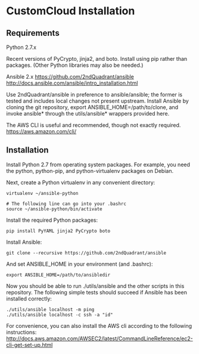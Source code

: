 CustomCloud Installation
========================

Requirements
------------

Python 2.7.x

Recent versions of PyCrypto, jinja2, and boto. Install using pip rather
than packages. (Other Python libraries may also be needed.)

Ansible 2.x
    https://github.com/2ndQuadrant/ansible
    http://docs.ansible.com/ansible/intro_installation.html

Use 2ndQuadrant/ansible in preference to ansible/ansible; the former is
tested and includes local changes not present upstream. Install Ansible
by cloning the git repository, export ANSIBLE_HOME=/path/to/clone, and
invoke ansible* through the utils/ansible* wrappers provided here.

The AWS CLI is useful and recommended, though not exactly required.
    https://aws.amazon.com/cli/

Installation
------------

Install Python 2.7 from operating system packages. For example, you need
the python, python-pip, and python-virtualenv packages on Debian.

Next, create a Python virtualenv in any convenient directory:

    virtualenv ~/ansible-python

    # The following line can go into your .bashrc
    source ~/ansible-python/bin/activate

Install the required Python packages:

    pip install PyYAML jinja2 PyCrypto boto

Install Ansible:

    git clone --recursive https://github.com/2ndQuadrant/ansible

And set ANSIBLE_HOME in your environment (and .bashrc):

    export ANSIBLE_HOME=/path/to/ansibledir

Now you should be able to run ./utils/ansible and the other scripts in
this repository. The following simple tests should succeed if Ansible
has been installed correctly:

    ./utils/ansible localhost -m ping
    ./utils/ansible localhost -c ssh -a "id"

For convenience, you can also install the AWS cli according to the
following instructions:
    http://docs.aws.amazon.com/AWSEC2/latest/CommandLineReference/ec2-cli-get-set-up.html
